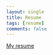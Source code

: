 ```yaml
---
layout: single
title: Resume
tags: [resume]
comments: false
---
```

[My resume](/files/erobinson_resume.pdf)
